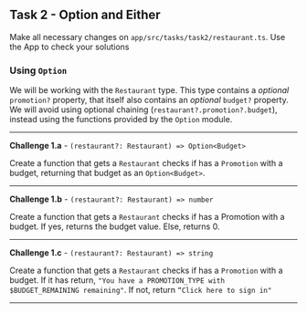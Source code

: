 ## Task 2 - Option and Either

Make all necessary changes on `app/src/tasks/task2/restaurant.ts`.
Use the App to check your solutions

### Using `Option`
We will be working with the `Restaurant` type. This type contains a _optional_ `promotion?` property, that itself also contains an _optional_ `budget?` property. We will avoid using optional chaining (`restaurant?.promotion?.budget`), instead using the functions provided by the `Option` module.

---

**Challenge 1.a** - `(restaurant?: Restaurant) => Option<Budget>`

Create a function that gets a `Restaurant` checks if has a `Promotion` with a budget, returning that budget as an `Option<Budget>`.

---

**Challenge 1.b** - `(restaurant?: Restaurant) => number`

Create a function that gets a `Restaurant` checks if has a Promotion with a budget. If yes, returns the budget value. Else, returns 0.

---

**Challenge 1.c** - `(restaurant?: Restaurant) => string`

Create a function that gets a `Restaurant` checks if has a `Promotion` with a budget. If it has return, `"You have a PROMOTION_TYPE with $BUDGET_REMAINING remaining"`. If not, return `“Click here to sign in"`

---
